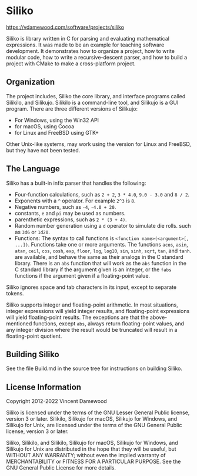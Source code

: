 # Siliko

<https://vdamewood.com/software/projects/siliko>

Siliko is library written in C for parsing and evaluating
mathematical expressions. It was made to be an example for teaching
software development. It demonstrates how to organize a project, how
to write modular code, how to write a recursive-descent parser, and how
to build a project with CMake to make a cross-platform project.

## Organization

The project includes, Siliko the core library, and interface programs
called Silikilo, and Silikujo. Silikilo is a command-line tool,
and Silikujo is a GUI program. There are three different versions of
Silikujo:

* For Windows, using the Win32 API
* for macOS, using Cocoa
* for Linux and FreeBSD using GTK+

Other Unix-like systems, may work using the version for Linux and
FreeBSD, but they have not been tested.

## The Language

Siliko has a built-in infix parser that handles the following:

* Four-function calculations, such as `2 + 2`, `3 * 4.0`, `9.0 - 3.0`
  and `8 / 2`.
* Exponents with a `^` operator. For example `2^3` is `8`.
* Negative numbers, such as `-4`, `-4.0 + 20`.
* constants, `e` and `pi` may be used as numbers.
* parenthetic expressions, such as `2 * (3 + 4)`.
* Random number generation using a `d` operator to simulate die rolls.
  such as `3d6` or `1d20`.
* Functions: The syntax to call functions is
  `<function name>(<argument>[, ...])`. Functions take one or more
  arguments. The functions `acos`, `asin`, `atan`, `ceil`, `cos`,
  `cosh`, `exp`, `floor`, `log`, `log10`, `sin`, `sinh`, `sqrt`, `tan`,
  and `tanh`. are available, and behave the same as their analogs in
  the C standard library. There is an `abs` function that will work as
  the `abs` function in the C standard library if the argument given is
  an integer, or the `fabs` functions if the argument given if a
  floating-point value.

Siliko ignores space and tab characters in its input, except to
separate tokens.

Siliko supports integer and floating-point arithmetic. In most
situations, integer expressions will yield integer results, and
floating-point expressions will yield floating-point results. The
exceptions are that the above-mentioned functions, except `abs`, always
return floating-point values, and any integer division where the result
would be truncated will result in a floating-point quotient.

## Building Siliko

See the file Build.md in the source tree for instructions on building
Siliko.

## License Information

Copyright 2012-2022 Vincent Damewood

Siliko is licensed under the terms of the GNU Lesser General Public
license, version 3 or later. Silikilo, Silikujo for macOS,
Silikujo for Windows, and Silikujo for Unix, are licensed under the
terms of the GNU General Public license, version 3 or later.

Siliko, Silikilo, and Silikilo, Silikujo for macOS, Silikujo
for Windows, and Silikujo for Unix are distributed in the hope that
they will be useful, but WITHOUT ANY WARRANTY; without even the implied
warranty of MERCHANTABILITY or FITNESS FOR A PARTICULAR PURPOSE. See the
GNU General Public License for more details.
